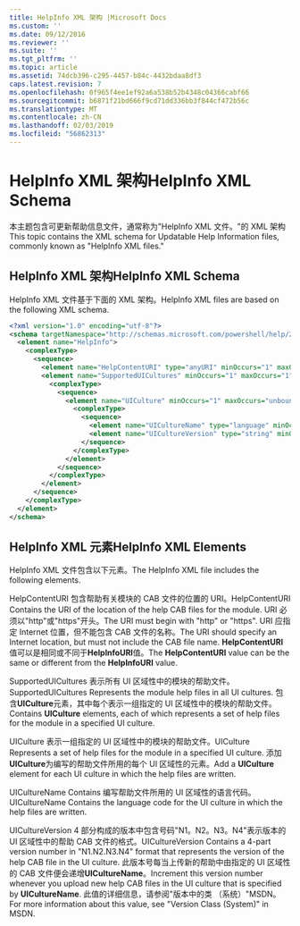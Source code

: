 ```yaml
---
title: HelpInfo XML 架构 |Microsoft Docs
ms.custom: ''
ms.date: 09/12/2016
ms.reviewer: ''
ms.suite: ''
ms.tgt_pltfrm: ''
ms.topic: article
ms.assetid: 74dcb396-c295-4457-b84c-4432bdaa8df3
caps.latest.revision: 7
ms.openlocfilehash: 0f965f4ee1ef92a6a538b52b4348c04366cabf66
ms.sourcegitcommit: b6871f21bd666f9cd71dd336bb3f844cf472b56c
ms.translationtype: MT
ms.contentlocale: zh-CN
ms.lasthandoff: 02/03/2019
ms.locfileid: "56862313"
---
```

# <a name="helpinfo-xml-schema"></a><span data-ttu-id="d5a46-102">HelpInfo XML 架构</span><span class="sxs-lookup"><span data-stu-id="d5a46-102">HelpInfo XML Schema</span></span>

<span data-ttu-id="d5a46-103">本主题包含可更新帮助信息文件，通常称为"HelpInfo XML 文件。"的 XML 架构</span><span class="sxs-lookup"><span data-stu-id="d5a46-103">This topic contains the XML schema for Updatable Help Information files, commonly known as "HelpInfo XML files."</span></span>

## <a name="helpinfo-xml-schema"></a><span data-ttu-id="d5a46-104">HelpInfo XML 架构</span><span class="sxs-lookup"><span data-stu-id="d5a46-104">HelpInfo XML Schema</span></span>

<span data-ttu-id="d5a46-105">HelpInfo XML 文件基于下面的 XML 架构。</span><span class="sxs-lookup"><span data-stu-id="d5a46-105">HelpInfo XML files are based on the following XML schema.</span></span>

```xml
<?xml version="1.0" encoding="utf-8"?>
<schema targetNamespace="http://schemas.microsoft.com/powershell/help/2010/05" xmlns="http://www.w3.org/2001/XMLSchema">
  <element name="HelpInfo">
    <complexType>
      <sequence>
        <element name="HelpContentURI" type="anyURI" minOccurs="1" maxOccurs="1" />
        <element name="SupportedUICultures" minOccurs="1" maxOccurs="1">
          <complexType>
            <sequence>
              <element name="UICulture" minOccurs="1" maxOccurs="unbounded">
                <complexType>
                  <sequence>
                    <element name="UICultureName" type="language" minOccurs="1" maxOccurs="1" />
                    <element name="UICultureVersion" type="string" minOccurs="1" maxOccurs="1" />
                  </sequence>
                </complexType>
              </element>
            </sequence>
          </complexType>
        </element>
      </sequence>
    </complexType>
  </element>
</schema>
```

## <a name="helpinfo-xml-elements"></a><span data-ttu-id="d5a46-106">HelpInfo XML 元素</span><span class="sxs-lookup"><span data-stu-id="d5a46-106">HelpInfo XML Elements</span></span>

<span data-ttu-id="d5a46-107">HelpInfo XML 文件包含以下元素。</span><span class="sxs-lookup"><span data-stu-id="d5a46-107">The HelpInfo XML file includes the following elements.</span></span>

<span data-ttu-id="d5a46-108">HelpContentURI 包含帮助有关模块的 CAB 文件的位置的 URI。</span><span class="sxs-lookup"><span data-stu-id="d5a46-108">HelpContentURI Contains the URI of the location of the help CAB files for the module.</span></span> <span data-ttu-id="d5a46-109">URI 必须以"http"或"https"开头。</span><span class="sxs-lookup"><span data-stu-id="d5a46-109">The URI must begin with "http" or "https".</span></span> <span data-ttu-id="d5a46-110">URI 应指定 Internet 位置，但不能包含 CAB 文件的名称。</span><span class="sxs-lookup"><span data-stu-id="d5a46-110">The URI should specify an Internet location, but must not include the CAB file name.</span></span> <span data-ttu-id="d5a46-111">**HelpContentURI**值可以是相同或不同于**HelpInfoURI**值。</span><span class="sxs-lookup"><span data-stu-id="d5a46-111">The **HelpContentURI** value can be the  same or different from the **HelpInfoURI** value.</span></span>

<span data-ttu-id="d5a46-112">SupportedUICultures 表示所有 UI 区域性中的模块的帮助文件。</span><span class="sxs-lookup"><span data-stu-id="d5a46-112">SupportedUICultures Represents the module help files in all UI cultures.</span></span> <span data-ttu-id="d5a46-113">包含**UICulture**元素，其中每个表示一组指定的 UI 区域性中的模块的帮助文件。</span><span class="sxs-lookup"><span data-stu-id="d5a46-113">Contains **UICulture** elements, each of which represents a set of help files for the module in a specified UI culture.</span></span>

<span data-ttu-id="d5a46-114">UICulture 表示一组指定的 UI 区域性中的模块的帮助文件。</span><span class="sxs-lookup"><span data-stu-id="d5a46-114">UICulture Represents a set of help files for the module in a specified UI culture.</span></span> <span data-ttu-id="d5a46-115">添加**UICulture**为编写的帮助文件所用的每个 UI 区域性的元素。</span><span class="sxs-lookup"><span data-stu-id="d5a46-115">Add a **UICulture** element for each UI culture in which the help files are written.</span></span>

<span data-ttu-id="d5a46-116">UICultureName Contains 编写帮助文件所用的 UI 区域性的语言代码。</span><span class="sxs-lookup"><span data-stu-id="d5a46-116">UICultureName Contains the language code for the UI culture in which the help files are written.</span></span>

<span data-ttu-id="d5a46-117">UICultureVersion 4 部分构成的版本中包含号码"N1。N2。N3。N4"表示版本的 UI 区域性中的帮助 CAB 文件的格式。</span><span class="sxs-lookup"><span data-stu-id="d5a46-117">UICultureVersion Contains a 4-part version number in "N1.N2.N3.N4" format that represents the version of the help CAB file in the UI culture.</span></span> <span data-ttu-id="d5a46-118">此版本号每当上传新的帮助中由指定的 UI 区域性的 CAB 文件便会递增**UICultureName**。</span><span class="sxs-lookup"><span data-stu-id="d5a46-118">Increment this version number whenever you upload new help CAB files in the UI culture that is specified by **UICultureName**.</span></span> <span data-ttu-id="d5a46-119">此值的详细信息，请参阅"版本中的类 （系统）"MSDN。</span><span class="sxs-lookup"><span data-stu-id="d5a46-119">For more information about this value, see "Version Class (System)" in MSDN.</span></span>